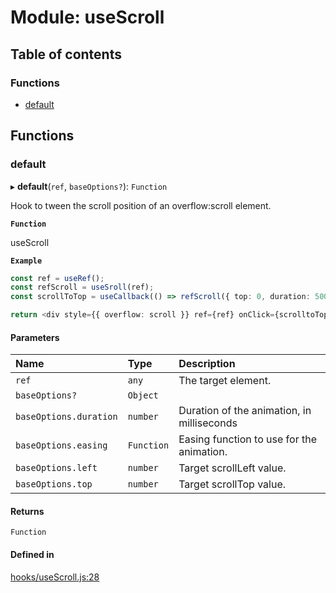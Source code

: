 # Module: useScroll

## Table of contents

### Functions

- [default](useScroll.md#default)

## Functions

### default

▸ **default**(`ref`, `baseOptions?`): `Function`

Hook to tween the scroll position of an overflow:scroll element.

**`Function`**

useScroll

**`Example`**

```ts
const ref = useRef();
const refScroll = useSroll(ref);
const scrollToTop = useCallback(() => refScroll({ top: 0, duration: 500 }))

return <div style={{ overflow: scroll }} ref={ref} onClick={scrolltoTop} />;
```

#### Parameters

| Name | Type | Description |
| :------ | :------ | :------ |
| `ref` | `any` | The target element. |
| `baseOptions?` | `Object` |  |
| `baseOptions.duration` | `number` | Duration of the animation, in milliseconds |
| `baseOptions.easing` | `Function` | Easing function to use for the animation. |
| `baseOptions.left` | `number` | Target scrollLeft value. |
| `baseOptions.top` | `number` | Target scrollTop value. |

#### Returns

`Function`

#### Defined in

[hooks/useScroll.js:28](https://github.com/Twipped/hooks/blob/f27aaa6/hooks/useScroll.js#L28)
